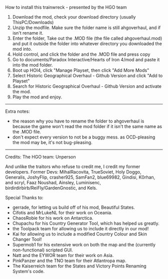 How to install this trainwreck - presented by the HGO team
1) Download the mod, check your download directory (usually ThisPC/Downloads)
2) Unzip the modfile. Make sure the folder name is still ahgoverhaul, and if isn't rename it.
3) Enter the folder, Take out the .MOD file (the file called ahgoverhaul.mod) and put it outside the folder into whatever directory you downloaded the mod into.
4) Hold control, and click the folder and the .MOD file and press copy
5) Go to documents/Paradox Interactive/Hearts of Iron 4/mod and paste it into the mod folder.
6) Boot up HOI4, click "Manage Playset, then click "Add More Mods" 
7) Select Historic Geographical Overhaul - Github Version and click "Add to Playset"
8) Search for Historic Geographical Overhaul - Github Version and activate the mod.
9) Play the mod and enjoy.
---------------
Extra notes:

- the reason why you have to rename the folder to ahgoverhaul is because the game won't read the mod folder if it isn't the same name as the .MOD file.
- don't expect every version to not be a buggy mess. as OCD-pleasing the mod may be, it's not bug-pleasing.
---------------
Credits:
The HGO team: Unperson

And unlike the traitors who refuse to credit me, I credit my former developers. 
Former Devs: MihalRacovita, TrueSoviet, Holy Doggo, Generalis, JoshyFlip, crasher925, SamFan2, blue69982, Gindisi, K0rhan, and scryl, Faaz Noushad, Ainsley, Luminisenc, birdirdirbirb/ReiFly/GardenGnostic, and Kels.

Special Thanks to:
- gerrade, for letting us build off of his mod, Beautiful States.
- Cifotis and MrLukeNL for their work on Oceania.
- ChaosRobie for his work on Antarctica.
- Chupachu for his Country Generator Tool, which has helped us greatly.
- the Toolpack team for allowing us to include it directly in our mod!
- Kai for allowing us to include a modified Country Colour and Skin Changer Tool!
- Supermob1 for his extensive work on both the map and the (currently non-functional) scripted GUI.
- Natt and the EYWOR team for their work on Asia.
- PinkPanzer and the TNO team for their Atlantropa map.
- The Kaiserreich team for the States and Victory Points Renaming System's code.

